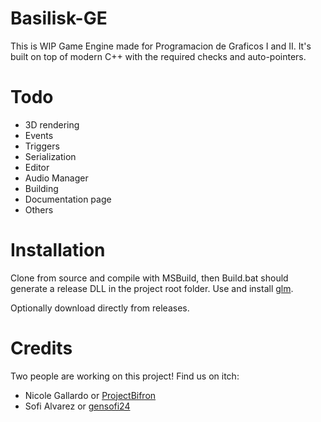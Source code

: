 # Basilisk-GE

This is WIP Game Engine made for Programacion de Graficos I and II. It's built on top of modern C++ with the required 
checks and auto-pointers.

# Todo
- 3D rendering
- Events
- Triggers
- Serialization
- Editor
- Audio Manager
- Building
- Documentation page
- Others

# Installation
Clone from source and compile with MSBuild, then Build.bat should generate a release DLL in the project root folder. 
Use and install [glm](https://github.com/g-truc/glm).

Optionally download directly from releases.

# Credits
Two people are working on this project! Find us on itch:
- Nicole Gallardo or [ProjectBifron](https://projectbifron.itch.io)
- Sofi Alvarez or [gensofi24](https://gensofi24.itch.io/)
